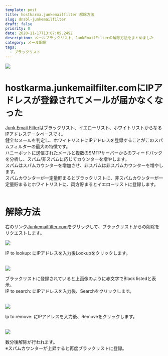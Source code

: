 ```yaml
---
template: post
title: hostkarma.junkemailfilter 解除方法
slug: dnsbl-junkemailfilter
draft: false
priority: 0
date: 2020-11-17T13:07:09.249Z
description: メールブラックリスト、JunkEmailFilterの解除方法をまとめました
category: メール配信
tags:
  - ブラックリスト
---
```

![](/media/junkemailfilter-title.png)

# hostkarma.junkemailfilter.comにIPアドレスが登録されてメールが届かなくなった

<a href="http://www.junkemailfilter.com/spam/home.html">Junk Email Filter</a>はブラックリスト、イエローリスト、ホワイトリストからなるIPアドレスデータベースです。 <br>健全なメールを判定し、ホワイトリストにIPアドレスを登録することがこのスパムフィルターの最大の特徴です。<br> ハニーポットに送信されたメールと複数のSMTPサーバーからのフィードバックを分析し、スパム/非スパムに応じてカウンターを増やします。<br>スパムはスパムカウンターを増加させ、非スパムは非スパムカウンターを増やします。<br> スパムカウンターが一定量貯まるとブラックリストに、非スパムカウンターが一定量貯まるとホワイトリストに、両方貯まるとイエローリストに登録します。<br><br>

# 解除方法

右のリンク<a href="https://ipadmin.junkemailfilter.com/remove.php">Junkemailfilter.com</a>をクリックして、ブラックリストからの削除をリクエストします。

![](/media/junkemailfilter-1.png)

IP to lookup: にIPアドレスを入力後Lookupをクリックします。<br><br>

![](/media/junkemailfilter-2.png)

ブラックリストに登録されていると上画像のように赤文字でBlack listedと表示。<br>IP to search: にIPアドレスを入力後、Searchをクリックします。<br><br>

![](/media/junkemailfilter-3.png)

Ip to remove: にIPアドレスを入力後、Removeをクリックします。<br><br>

![](/media/junkemailfilter-4.png)

数分後解除が行われます。 <br>※スパムカウンターが上昇すると再度ブラックリストに登録。